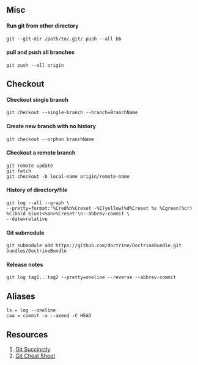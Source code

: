 ## Misc

#### Run git from other directory

    git --git-dir /path/to/.git/ push --all bb

#### pull and push all branches

    git push --all origin

## Checkout

#### Checkout single branch

    git checkout --single-branch --branch=BranchName

#### Create new branch with no history

    git checkout --orphan branchName

#### Checkout a remote branch

    git remote update
    git fetch
    git checkout -b local-name origin/remote-name

#### History of directory/file

    git log --all --graph \
    --pretty=format:'%Cred%h%Creset -%C(yellow)%d%Creset %s %Cgreen(%cr) %C(bold blue)<%an>%Creset'\n--abbrev-commit \
    --date=relative

#### Git submodule

    git submodule add https://github.com/doctrine/DoctrineBundle.git bundles/DoctrineBundle

#### Release notes

    git log tag1...tag2 --pretty=oneline --reverse --abbrev-commit

## Aliases

    ls = log --oneline
    caa = commit -a --amend -C HEAD

## Resources

1. [Git Succinctly](http://net.tutsplus.com/sessions/git-succinctly/)
1. [Git Cheat Sheet](https://github.com/github/training-kit/blob/master/downloads/github-git-cheat-sheet.pdf)
